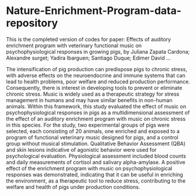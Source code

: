 # Nature-Enrichment-Program-data-repository

This is the completed version of codes for paper: Effects of auditory enrichment program with veterinary functional music on psychophysiological responses in growing pigs, by Juliana Zapata Cardona; Alexandre surget; Yadira Ibarguen; Santiago Duque; Edimer David …

The intensification of pig production can predispose pigs to chronic stress, with adverse effects on the neuroendocrine and immune systems that can lead to health problems, poor welfare and reduced production performance. Consequently, there is interest in developing tools to prevent or eliminate chronic stress. Music is widely used as a therapeutic strategy for stress management in humans and may have similar benefits in non-human animals. Within this framework, this study evaluated the effect of music on psychophysiological responses in pigs as a multidimensional assessment of the effect of an auditory enrichment program with music on chronic stress in this species. For the study, two experimental groups of pigs were selected, each consisting of 20 animals, one enriched and exposed to a program of functional veterinary music designed for pigs, and a control group without musical stimulation. Qualitative Behavior Assessment (QBA) and skin lesions indicative of agonistic behavior were used for psychological evaluation. Physiological assessment included blood counts and daily measurements of cortisol and salivary alpha-amylase. A positive effect of the enrichment program with music on psychophysiological responses was demonstrated, indicating that it can be useful in enriching the environment, as a therapeutic tool to reduce stress, contributing to the welfare and health of pigs under production conditions.
